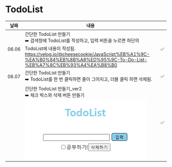 # TodoList



| 날짜  | 내용                                                         |                    |
| ----- | ------------------------------------------------------------ | ------------------ |
| 06.06 | 간단한 TodoList 만들기<br />:arrow_right: 검색창에 TodoList를 작성하고, 입력 버튼을 누르면 하단의 TodoList에 내용이 작성됨.<br />https://velog.io/@cheesecookie/JavaScript%EB%A1%9C-%EA%B0%84%EB%8B%A8%ED%95%9C-To-Do-List-%EB%A7%8C%EB%93%A4%EA%B8%B0 | :white_check_mark: |
| 06.07 | 간단한 TodoList 만들기<br />:arrow_right: TodoList를 한 번 클릭하면 줄이 그어지고, 더블 클릭 하면 삭제됨. | :white_check_mark: |
|       | 간단한 TodoList 만들기_ver2<br />:arrow_right: 체크 박스와 삭제 버튼 만들기<br />![image-20230607234807433](README.assets/image-20230607234807433.png) | :white_check_mark: |

